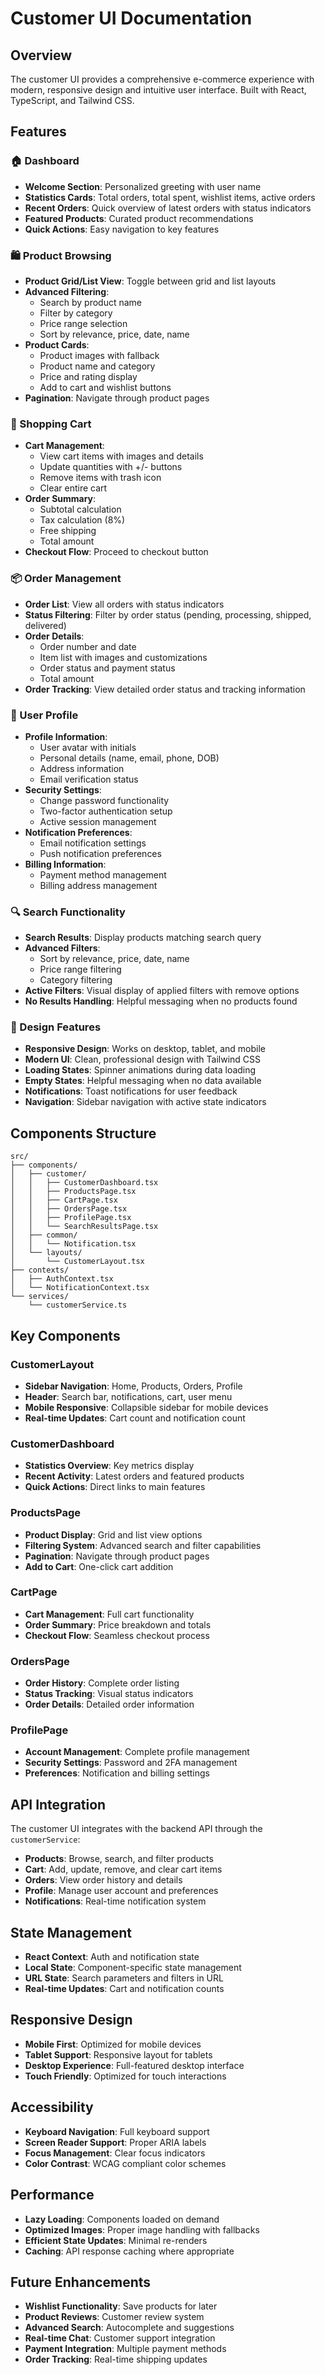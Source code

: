 # Customer UI Documentation

## Overview

The customer UI provides a comprehensive e-commerce experience with modern, responsive design and intuitive user interface. Built with React, TypeScript, and Tailwind CSS.

## Features

### 🏠 Dashboard
- **Welcome Section**: Personalized greeting with user name
- **Statistics Cards**: Total orders, total spent, wishlist items, active orders
- **Recent Orders**: Quick overview of latest orders with status indicators
- **Featured Products**: Curated product recommendations
- **Quick Actions**: Easy navigation to key features

### 🛍️ Product Browsing
- **Product Grid/List View**: Toggle between grid and list layouts
- **Advanced Filtering**: 
  - Search by product name
  - Filter by category
  - Price range selection
  - Sort by relevance, price, date, name
- **Product Cards**: 
  - Product images with fallback
  - Product name and category
  - Price and rating display
  - Add to cart and wishlist buttons
- **Pagination**: Navigate through product pages

### 🛒 Shopping Cart
- **Cart Management**:
  - View cart items with images and details
  - Update quantities with +/- buttons
  - Remove items with trash icon
  - Clear entire cart
- **Order Summary**:
  - Subtotal calculation
  - Tax calculation (8%)
  - Free shipping
  - Total amount
- **Checkout Flow**: Proceed to checkout button

### 📦 Order Management
- **Order List**: View all orders with status indicators
- **Status Filtering**: Filter by order status (pending, processing, shipped, delivered)
- **Order Details**:
  - Order number and date
  - Item list with images and customizations
  - Order status and payment status
  - Total amount
- **Order Tracking**: View detailed order status and tracking information

### 👤 User Profile
- **Profile Information**:
  - User avatar with initials
  - Personal details (name, email, phone, DOB)
  - Address information
  - Email verification status
- **Security Settings**:
  - Change password functionality
  - Two-factor authentication setup
  - Active session management
- **Notification Preferences**:
  - Email notification settings
  - Push notification preferences
- **Billing Information**:
  - Payment method management
  - Billing address management

### 🔍 Search Functionality
- **Search Results**: Display products matching search query
- **Advanced Filters**:
  - Sort by relevance, price, date, name
  - Price range filtering
  - Category filtering
- **Active Filters**: Visual display of applied filters with remove options
- **No Results Handling**: Helpful messaging when no products found

### 🎨 Design Features
- **Responsive Design**: Works on desktop, tablet, and mobile
- **Modern UI**: Clean, professional design with Tailwind CSS
- **Loading States**: Spinner animations during data loading
- **Empty States**: Helpful messaging when no data available
- **Notifications**: Toast notifications for user feedback
- **Navigation**: Sidebar navigation with active state indicators

## Components Structure

```
src/
├── components/
│   ├── customer/
│   │   ├── CustomerDashboard.tsx
│   │   ├── ProductsPage.tsx
│   │   ├── CartPage.tsx
│   │   ├── OrdersPage.tsx
│   │   ├── ProfilePage.tsx
│   │   └── SearchResultsPage.tsx
│   ├── common/
│   │   └── Notification.tsx
│   └── layouts/
│       └── CustomerLayout.tsx
├── contexts/
│   ├── AuthContext.tsx
│   └── NotificationContext.tsx
└── services/
    └── customerService.ts
```

## Key Components

### CustomerLayout
- **Sidebar Navigation**: Home, Products, Orders, Profile
- **Header**: Search bar, notifications, cart, user menu
- **Mobile Responsive**: Collapsible sidebar for mobile devices
- **Real-time Updates**: Cart count and notification count

### CustomerDashboard
- **Statistics Overview**: Key metrics display
- **Recent Activity**: Latest orders and featured products
- **Quick Actions**: Direct links to main features

### ProductsPage
- **Product Display**: Grid and list view options
- **Filtering System**: Advanced search and filter capabilities
- **Pagination**: Navigate through product pages
- **Add to Cart**: One-click cart addition

### CartPage
- **Cart Management**: Full cart functionality
- **Order Summary**: Price breakdown and totals
- **Checkout Flow**: Seamless checkout process

### OrdersPage
- **Order History**: Complete order listing
- **Status Tracking**: Visual status indicators
- **Order Details**: Detailed order information

### ProfilePage
- **Account Management**: Complete profile management
- **Security Settings**: Password and 2FA management
- **Preferences**: Notification and billing settings

## API Integration

The customer UI integrates with the backend API through the `customerService`:

- **Products**: Browse, search, and filter products
- **Cart**: Add, update, remove, and clear cart items
- **Orders**: View order history and details
- **Profile**: Manage user account and preferences
- **Notifications**: Real-time notification system

## State Management

- **React Context**: Auth and notification state
- **Local State**: Component-specific state management
- **URL State**: Search parameters and filters in URL
- **Real-time Updates**: Cart and notification counts

## Responsive Design

- **Mobile First**: Optimized for mobile devices
- **Tablet Support**: Responsive layout for tablets
- **Desktop Experience**: Full-featured desktop interface
- **Touch Friendly**: Optimized for touch interactions

## Accessibility

- **Keyboard Navigation**: Full keyboard support
- **Screen Reader Support**: Proper ARIA labels
- **Focus Management**: Clear focus indicators
- **Color Contrast**: WCAG compliant color schemes

## Performance

- **Lazy Loading**: Components loaded on demand
- **Optimized Images**: Proper image handling with fallbacks
- **Efficient State Updates**: Minimal re-renders
- **Caching**: API response caching where appropriate

## Future Enhancements

- **Wishlist Functionality**: Save products for later
- **Product Reviews**: Customer review system
- **Advanced Search**: Autocomplete and suggestions
- **Real-time Chat**: Customer support integration
- **Payment Integration**: Multiple payment methods
- **Order Tracking**: Real-time shipping updates 